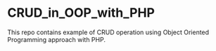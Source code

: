 # CRUD_in_OOP_with_PHP
This repo contains example of CRUD operation using Object Oriented Programming approach with PHP. 
